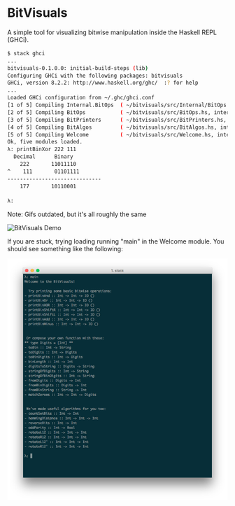 # BitVisuals

A simple tool for visualizing bitwise manipulation inside the Haskell REPL (GHCi).

```bash
$ stack ghci
...
bitvisuals-0.1.0.0: initial-build-steps (lib)
Configuring GHCi with the following packages: bitvisuals
GHCi, version 8.2.2: http://www.haskell.org/ghc/  :? for help
...
Loaded GHCi configuration from ~/.ghc/ghci.conf
[1 of 5] Compiling Internal.BitOps  ( ~/bitvisuals/src/Internal/BitOps.hs, interpreted )
[2 of 5] Compiling BitOps           ( ~/bitvisuals/src/BitOps.hs, interpreted )
[3 of 5] Compiling BitPrinters      ( ~/bitvisuals/src/BitPrinters.hs, interpreted )
[4 of 5] Compiling BitAlgos         ( ~/bitvisuals/src/BitAlgos.hs, interpreted )
[5 of 5] Compiling Welcome          ( ~/bitvisuals/src/Welcome.hs, interpreted )
Ok, five modules loaded.
λ: printBinXor 222 111
  Decimal      Binary
    222       11011110
^    111       01101111
------------------------------
    177       10110001

λ:
```

Note: Gifs outdated, but it's all roughly the same

![BitVisuals Demo](./extra/bitvis_demo_small.gif)


If you are stuck, trying loading running "main" in the Welcome module. You should see something like the following:

![BitVisuals Methods](./extra/bitvis_methods.png)

